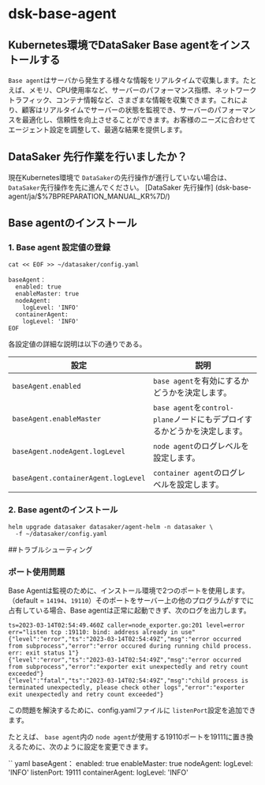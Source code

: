 # dsk-base-agent

## Kubernetes環境でDataSaker Base agentをインストールする

`Base agent`はサーバから発生する様々な情報をリアルタイムで収集します。たとえば、メモリ、CPU使用率など、サーバーのパフォーマンス指標、ネットワークトラフィック、コンテナ情報など、さまざまな情報を収集できます。これにより、顧客はリアルタイムでサーバーの状態を監視でき、サーバーのパフォーマンスを最適化し、信頼性を向上させることができます。お客様のニーズに合わせてエージェント設定を調整して、最適な結果を提供します。

## DataSaker 先行作業を行いましたか？

現在Kubernetes環境で `DataSaker`の先行操作が進行していない場合は、 `DataSaker`先行操作を先に進んでください。 [DataSaker 先行操作] (dsk-base-agent/ja/$%7BPREPARATION\_MANUAL\_KR%7D/)

## Base agentのインストール

### 1. Base agent 設定値の登録

```shell
cat << EOF >> ~/datasaker/config.yaml

baseAgent：
  enabled: true
  enableMaster: true
  nodeAgent:
    logLevel: 'INFO'
  containerAgent:
    logLevel: 'INFO'
EOF
```

各設定値の詳細な説明は以下の通りである。

|設定|説明
| ----------------------------------- | -------------------------------------------------- |
| `baseAgent.enabled` | `base agent`を有効にするかどうかを決定します。 |
| `baseAgent.enableMaster` | `base agent`を`control-plane`ノードにもデプロイするかどうかを決定します。 |
| `baseAgent.nodeAgent.logLevel` | `node agent`のログレベルを設定します。 |
| `baseAgent.containerAgent.logLevel` | `container agent`のログレベルを設定します。 |

### 2. Base agentのインストール

```shell
helm upgrade datasaker datasaker/agent-helm -n datasaker \
  -f ~/datasaker/config.yaml
```

##トラブルシューティング

### ポート使用問題

Base Agentは監視のために、インストール環境で2つのポートを使用します。 （default = `14194`、`19110`）そのポートをサーバー上の他のプログラムがすでに占有している場合、Base agentは正常に起動できず、次のログを出力します。

```shell
ts=2023-03-14T02:54:49.460Z caller=node_exporter.go:201 level=error err="listen tcp :19110: bind: address already in use"
{"level":"error","ts":"2023-03-14T02:54:49Z","msg":"error occurred from subprocess","error":"error occured during running child process. err: exit status 1"}
{"level":"error","ts":"2023-03-14T02:54:49Z","msg":"error occurred from subprocess","error":"exporter exit unexpectedly and retry count exceeded"}
{"level":"fatal","ts":"2023-03-14T02:54:49Z","msg":"child process is terminated unexpectedly, please check other logs","error":"exporter exit unexpectedly and retry count exceeded"}
```

この問題を解決するために、config.yamlファイルに `listenPort`設定を追加できます。

たとえば、 `base agent`内の `node agent`が使用する19110ポートを19111に置き換えるために、次のように設定を変更できます。

`` yaml
baseAgent：
  enabled: true
  enableMaster: true
  nodeAgent:
    logLevel: 'INFO'
    listenPort: 19111
  containerAgent:
    logLevel: 'INFO'
```